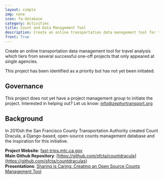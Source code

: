 ```yaml
---
layout: simple
img: none
icon: fa-database
category: Activities
title: Count and Data Management Tool
description: Create an online transportation data management tool for travel analysis which tiers from several successful one-off projects that only appeared at single agencies.
front: True
---
```


Create an online transportation data management tool for travel analysis which tiers from several successful one-off projects that only appeared at single agencies.

This project has been identified as a priority but has not yet been initiated. 

## Governance 

This project does not yet have a project management group to initiate the project. Interested in helping out? Let us know: [info@zephyrtransport.org](mailto://info@zephyrtransport.org)  

## Background

In 2010sh the San Francisco County Transportation Authority created Count Dracula, a Django-based, open-source counts management database and the inspiration for this initiative.

**Project Website**: [fast-trips.mtc.ca.gov](fast-trips.mtc.ca.gov)  
**Main Github Repository**: [https://github.com/sfcta/countdracula](https://github.com/sfcta/countdraculas)  
**Presentations**: [Sharing is Caring: Creating an Open Source Counts Management Tool](https://www.sfcta.org/sites/default/files/content/IT/SFCHAMP/PDFs/2014_TRB_CreatingCountDracula.pdf) 
